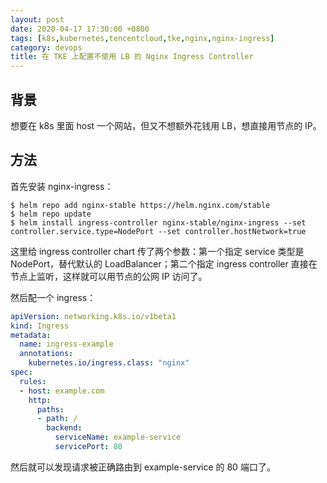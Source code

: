 ```yaml
---
layout: post
date: 2020-04-17 17:30:00 +0800
tags: [k8s,kubernetes,tencentcloud,tke,nginx,nginx-ingress]
category: devops
title: 在 TKE 上配置不使用 LB 的 Nginx Ingress Controller
---
```


## 背景

想要在 k8s 里面 host 一个网站，但又不想额外花钱用 LB，想直接用节点的 IP。

## 方法

首先安装 nginx-ingress：

```shell
$ helm repo add nginx-stable https://helm.nginx.com/stable
$ helm repo update
$ helm install ingress-controller nginx-stable/nginx-ingress --set controller.service.type=NodePort --set controller.hostNetwork=true
```

这里给 ingress controller chart 传了两个参数：第一个指定 service 类型是 NodePort，替代默认的 LoadBalancer；第二个指定 ingress controller 直接在节点上监听，这样就可以用节点的公网 IP 访问了。

然后配一个 ingress：

```yml
apiVersion: networking.k8s.io/v1beta1
kind: Ingress
metadata:
  name: ingress-example
  annotations:
    kubernetes.io/ingress.class: "nginx"
spec:
  rules:
  - host: example.com
    http:
      paths:
      - path: /
        backend:
          serviceName: example-service
          servicePort: 80
```

然后就可以发现请求被正确路由到 example-service 的 80 端口了。